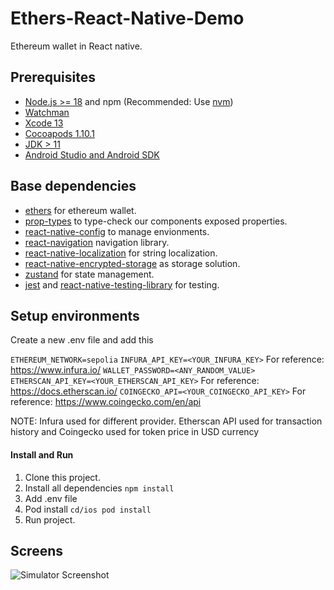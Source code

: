 # Ethers-React-Native-Demo
Ethereum wallet in React native.


## Prerequisites

- [Node.js >= 18](https://nodejs.org) and npm (Recommended: Use [nvm](https://github.com/nvm-sh/nvm))
- [Watchman](https://facebook.github.io/watchman)
- [Xcode 13](https://developer.apple.com/xcode)
- [Cocoapods 1.10.1](https://cocoapods.org)
- [JDK > 11](https://www.oracle.com/java/technologies/javase-jdk11-downloads.html)
- [Android Studio and Android SDK](https://developer.android.com/studio)


## Base dependencies

- [ethers](https://github.com/ethers-io/ethers.js) for ethereum wallet.
- [prop-types](https://github.com/facebook/prop-types) to type-check our components exposed properties.
- [react-native-config](https://github.com/luggit/react-native-config) to manage envionments.
- [react-navigation](https://reactnavigation.org/) navigation library.
- [react-native-localization](https://github.com/stefalda/ReactNativeLocalization) for string localization.
- [react-native-encrypted-storage](https://github.com/emeraldsanto/react-native-encrypted-storage#readme) as storage solution.
- [zustand](https://github.com/pmndrs/zustand) for state management.
- [jest](https://facebook.github.io/jest/) and [react-native-testing-library](https://callstack.github.io/react-native-testing-library/) for testing.


## Setup environments

Create a new .env file and add this 

`ETHEREUM_NETWORK=sepolia`
`INFURA_API_KEY=<YOUR_INFURA_KEY>` For reference: https://www.infura.io/
`WALLET_PASSWORD=<ANY_RANDOM_VALUE>` 
`ETHERSCAN_API_KEY=<YOUR_ETHERSCAN_API_KEY>` For reference: https://docs.etherscan.io/
`COINGECKO_API=<YOUR_COINGECKO_API_KEY>` For reference: https://www.coingecko.com/en/api

NOTE: Infura used for different provider. Etherscan API used for transaction history and Coingecko used for token price in USD currency


#### Install and Run

1. Clone this project.
2. Install all dependencies `npm install`
3. Add .env file
3. Pod install `cd/ios pod install`
4. Run project.


## Screens
![Simulator Screenshot](https://github.com/user-attachments/assets/69fb38ff-fe5f-4886-8b28-2c35e885d54e)
